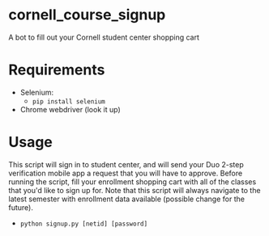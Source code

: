# cornell_course_signup
A bot to fill out your Cornell student center shopping cart

# Requirements
 - Selenium:
   - `pip install selenium`
 - Chrome webdriver (look it up)

# Usage
This script will sign in to student center, and will send your Duo 2-step verification mobile app a request that you 
will have to approve. Before running the script, fill your enrollment shopping cart with all of the classes
that you'd like to sign up for. Note that this script will always navigate to the latest semester with 
enrollment data available (possible change for the future). 
 
 - `python signup.py [netid] [password]`
